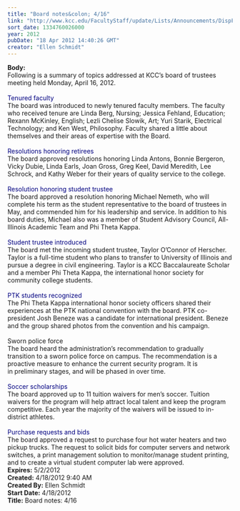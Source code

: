 ```yaml
---
title: "Board notes&colon; 4/16"
link: "http://www.kcc.edu/FacultyStaff/update/Lists/Announcements/DispForm.aspx?ID=667"
sort_date: 1334760026000
year: 2012
pubDate: "18 Apr 2012 14:40:26 GMT"
creator: "Ellen Schmidt"
---
```


<div><b>Body:</b> <div class=ExternalClass8D6A95141F594348AEBA1FBE42402CAA><div>Following is a summary of topics addressed at KCC’s board of trustees meeting held Monday, April 16, 2012.</div>
<div><br><font color="#000080">Tenured faculty<br></font>The board was introduced to newly tenured faculty members. The faculty who received tenure are Linda Berg, Nursing; Jessica Fehland, Education; Rexann McKinley, English; Lezli Chelise Slowik, Art; Yuri Starik, Electrical Technology; and Ken West, Philosophy. Faculty shared a little about themselves and their areas of expertise with the Board. </div>
<div> </div>
<div><font color="#000080">Resolutions honoring retirees<br></font>The board approved resolutions honoring Linda Antons, Bonnie Bergeron, Vicky Dubie, Linda Earls, Joan Gross, Greg Keel, David Meredith, Lee Schrock, and Kathy Weber for their years of quality service to the college. </div>
<div> </div>
<div><font color="#000080">Resolution honoring student trustee<br></font>The board approved a resolution honoring Michael Nemeth, who will complete his term as the student representative to the board of trustees in May, and commended him for his leadership and service. In addition to his board duties, Michael also was a member of Student Advisory Council, All-Illinois Academic Team and Phi Theta Kappa. </div>
<div> </div>
<div><font color="#000080">Student trustee introduced<br></font>The board met the incoming student trustee, Taylor O’Connor of Herscher. Taylor is a full-time student who plans to transfer to University of Illinois and pursue a degree in civil engineering. Taylor is a KCC Baccalaureate Scholar and a member Phi Theta Kappa, the international honor society for community college students.</div>
<div> </div>
<div><font color="#000080">PTK students recognized<br></font>The Phi Theta Kappa international honor society officers shared their experiences at the PTK national convention with the board. PTK co-president Josh Beneze was a candidate for international president. Beneze and the group shared photos from the convention and his campaign.</div>
<div> </div>
<div>Sworn police force<br>The board heard the administration’s recommendation to gradually transition to a sworn police force on campus. The recommendation is a proactive measure to enhance the current security program. It is in preliminary stages, and will be phased in over time.</div>
<div> </div>
<div><font color="#000080">Soccer scholarships<br></font>The board approved up to 11 tuition waivers for men’s soccer. Tuition waivers for the program will help attract local talent and keep the program competitive. Each year the majority of the waivers will be issued to in-district athletes. </div>
<div><br><font color="#000080">Purchase requests and bids</font></div>
<div>The board approved a request to purchase four hot water heaters and two pickup trucks. The request to solicit bids for computer servers and network switches, a print management solution to monitor/manage student printing, and to create a virtual student computer lab were approved.<br></div></div></div>
<div><b>Expires:</b> 5/2/2012</div>
<div><b>Created:</b> 4/18/2012 9:40 AM</div>
<div><b>Created By:</b> Ellen Schmidt</div>
<div><b>Start Date:</b> 4/18/2012</div>
<div><b>Title:</b> Board notes: 4/16</div>

